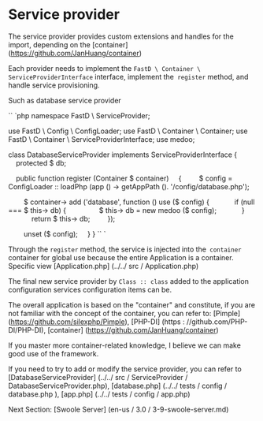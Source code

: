 # Service provider

The service provider provides custom extensions and handles for the import, depending on the [container] (https://github.com/JanHuang/container)

Each provider needs to implement the `FastD \ Container \ ServiceProviderInterface` interface, implement the` register` method, and handle service provisioning.

Such as database service provider

`` `php
namespace FastD \ ServiceProvider;


use FastD \ Config \ ConfigLoader;
use FastD \ Container \ Container;
use FastD \ Container \ ServiceProviderInterface;
use medoo;

class DatabaseServiceProvider implements ServiceProviderInterface
{
    protected $ db;

    public function register (Container $ container)
    {
        $ config = ConfigLoader :: loadPhp (app () -> getAppPath (). '/config/database.php');

        $ container-> add ('database', function () use ($ config) {
            if (null === $ this-> db) {
                $ this-> db = new medoo ($ config);
            }
            return $ this-> db;
        });

        unset ($ config);
    }
}
`` `

Through the `register` method, the service is injected into the` container` container for global use because the entire Application is a container. Specific view [Application.php] (../../ src / Application.php)

The final new service provider by `Class :: class` added to the application configuration services configuration items can be.

The overall application is based on the "container" and constitute, if you are not familiar with the concept of the container, you can refer to: [Pimple] (https://github.com/silexphp/Pimple), [PHP-DI] (https : //github.com/PHP-DI/PHP-DI), [container] (https://github.com/JanHuang/container)

If you master more container-related knowledge, I believe we can make good use of the framework.

If you need to try to add or modify the service provider, you can refer to [DatabaseServiceProvider] (../../ src / ServiceProvider / DatabaseServiceProvider.php), [database.php] (../../ tests / config / database.php ), [app.php] (../../ tests / config / app.php)

Next Section: [Swoole Server] (en-us / 3.0 / 3-9-swoole-server.md)